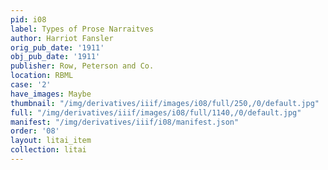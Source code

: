 ```yaml
---
pid: i08
label: Types of Prose Narraitves
author: Harriot Fansler
orig_pub_date: '1911'
obj_pub_date: '1911'
publisher: Row, Peterson and Co.
location: RBML
case: '2'
have_images: Maybe
thumbnail: "/img/derivatives/iiif/images/i08/full/250,/0/default.jpg"
full: "/img/derivatives/iiif/images/i08/full/1140,/0/default.jpg"
manifest: "/img/derivatives/iiif/i08/manifest.json"
order: '08'
layout: litai_item
collection: litai
---
```

